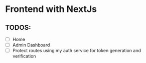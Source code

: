 # Frontend with NextJs
## TODOS:
- [ ] Home
- [ ] Admin Dashboard
- [ ] Protect routes using my auth service for token generation and verification

